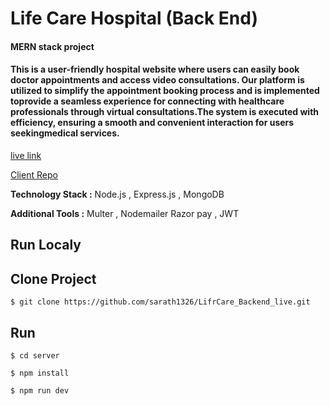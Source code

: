 


# Life Care Hospital  (Back End)

#### MERN stack project

#### This is a user-friendly hospital website where users can easily book doctor appointments and access video consultations. Our platform is utilized to simplify the appointment booking process and is implemented toprovide a seamless experience for connecting with healthcare  professionals through virtual consultations.The system is executed with efficiency, ensuring a smooth and convenient interaction for users seekingmedical services.


[live link](https://lifecarehospital.onrender.com/)

[Client Repo](https://github.com/sarath1326/LifrCare_Backend_live)

**Technology Stack :**  Node.js , Express.js , MongoDB

**Additional Tools    :**  Multer , Nodemailer Razor pay , JWT


## Run Localy


## Clone Project 

```
$ git clone https://github.com/sarath1326/LifrCare_Backend_live.git

```

## Run

```
$ cd server

$ npm install

$ npm run dev

```












